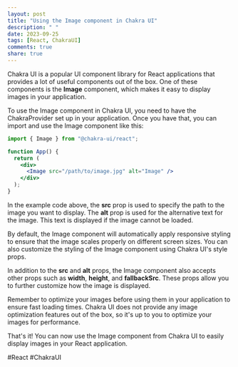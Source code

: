 ```yaml
---
layout: post
title: "Using the Image component in Chakra UI"
description: " "
date: 2023-09-25
tags: [React, ChakraUI]
comments: true
share: true
---
```


Chakra UI is a popular UI component library for React applications that provides a lot of useful components out of the box. One of these components is the **Image** component, which makes it easy to display images in your application.

To use the Image component in Chakra UI, you need to have the ChakraProvider set up in your application. Once you have that, you can import and use the Image component like this:

```jsx
import { Image } from "@chakra-ui/react";

function App() {
  return (
    <div>
      <Image src="/path/to/image.jpg" alt="Image" />
    </div>
  );
}
```

In the example code above, the **src** prop is used to specify the path to the image you want to display. The **alt** prop is used for the alternative text for the image. This text is displayed if the image cannot be loaded.

By default, the Image component will automatically apply responsive styling to ensure that the image scales properly on different screen sizes. You can also customize the styling of the Image component using Chakra UI's style props.

In addition to the **src** and **alt** props, the Image component also accepts other props such as **width**, **height**, and **fallbackSrc**. These props allow you to further customize how the image is displayed.

Remember to optimize your images before using them in your application to ensure fast loading times. Chakra UI does not provide any image optimization features out of the box, so it's up to you to optimize your images for performance.

That's it! You can now use the Image component from Chakra UI to easily display images in your React application.

#React #ChakraUI